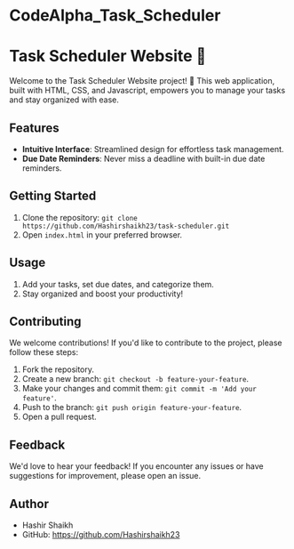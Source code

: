 # CodeAlpha_Task_Scheduler
# Task Scheduler Website 🚀
Welcome to the Task Scheduler Website project! 📅 This web application, built with HTML, CSS, and Javascript, empowers you to manage your tasks and stay organized with ease.

## Features
- **Intuitive Interface**: Streamlined design for effortless task management.
- **Due Date Reminders**: Never miss a deadline with built-in due date reminders.

## Getting Started
1. Clone the repository: `git clone https://github.com/Hashirshaikh23/task-scheduler.git`
2. Open `index.html` in your preferred browser.

## Usage
1. Add your tasks, set due dates, and categorize them.
2. Stay organized and boost your productivity!

## Contributing

We welcome contributions! If you'd like to contribute to the project, please follow these steps:

1. Fork the repository.
2. Create a new branch: `git checkout -b feature-your-feature`.
3. Make your changes and commit them: `git commit -m 'Add your feature'`.
4. Push to the branch: `git push origin feature-your-feature`.
5. Open a pull request.

## Feedback

We'd love to hear your feedback! If you encounter any issues or have suggestions for improvement, please open an issue.

## Author

- Hashir Shaikh
- GitHub: https://github.com/Hashirshaikh23
